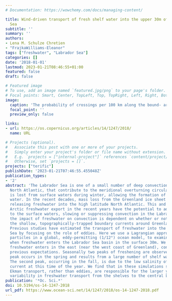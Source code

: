 ```yaml
---
# Documentation: https://wowchemy.com/docs/managing-content/

title: Wind-driven transport of fresh shelf water into the upper 30m of the Labrador
  Sea
subtitle: ''
summary: ''
authors:
- Lena M. Schulze Chretien
- "FrajkaWilliams-Eleanor"
tags: ["freshwater", "Labrador Sea"]
categories: []
date: '2018-01-01'
lastmod: 2023-01-21T08:46:55+01:00
featured: false
draft: false

# Featured image
# To use, add an image named `featured.jpg/png` to your page's folder.
# Focal points: Smart, Center, TopLeft, Top, TopRight, Left, Right, BottomLeft, Bottom, BottomRight.
image:
  caption: 'The probability of crossings per 100 km along the bound- ary is indicated by the size of the circles, with larger circles indi- cating a larger probability. The color shows the mean salinity of the crossings at each section.'
  focal_point: ''
  preview_only: false

links:
- url: https://os.copernicus.org/articles/14/1247/2018/
  name: URL

# Projects (optional).
#   Associate this post with one or more of your projects.
#   Simply enter your project's folder or file name without extension.
#   E.g. `projects = ["internal-project"]` references `content/project/deep-learning/index.md`.
#   Otherwise, set `projects = []`.
projects: ["terific"]
publishDate: '2023-01-21T07:46:55.455048Z'
publication_types:
- '2'
abstract: 'The Labrador Sea is one of a small number of deep convection sites in the
  North Atlantic, that contribute to the meridional overturning circulation. Buoyancy
  is lost from surface waters during winter, allowing the formation of dense deep
  water. In the recent decades, mass loss from the Greenland ice sheet has accelerated,
  releasing freshwater into the high latitude North Atlantic. This and the enhanced
  Arctic freshwater export in the recent years have the potential to add buoyancy
  to the surface waters, slowing or suppressing convection in the Labrador Sea. However,
  the impact of freshwater on convection is dependent on whether or not it can escape
  the shallow, topographically-trapped boundary currents around Greenland and Labrador.
  Previous studies have estimated the transport of freshwater into the central Labrador
  Sea by focusing on the role of eddies. Here we use a Lagrangian approach, tracking
  particles in a global, eddy-permitting (1/12°) ocean model, to examine where and
  when freshwater enters the Labrador Sea basin in the surface 30m. We find that most
  freshwater enters in the east (near the west coast of Greenland), consistent with
  previous expectations. Seasonally two peaks of freshening are observed. The first
  peak occurs in the spring and results from a large number of shelf water particles.
  The second peak, occurring in the fall, is due to the low salinity of the West Greenland
  current at this time of the year. We find that in these simulations surface wind-driven
  Ekman transport, rather than eddies, are responsible for the larger year-to-year
  variability in freshwater transport from the shelves to the central Labrador Sea. '
publication: '*Oc. Sci.*'
doi: 10.5194/os-14-1247-2018
url_pdf: https://www.ocean-sci.net/14/1247/2018/os-14-1247-2018.pdf
---
```

